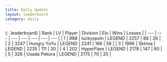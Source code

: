 ```yaml
---
title: Daily Update
layout: leaderboard
category: daily
---
```


{: .leaderboard}
| Rank | LV | Player | Division | Elo | Wins | Losses |
| --- | --- | --- | --- | --- | --- | --- |
| <span data-change="2">1</span> | 988 | <span title="ID: 512212">luckyspoin</span> | LEGEND | <span data-change="33">2257</span> | <span data-change="9">88</span> | <span data-change="1">26</span> |
| <span data-change="-1">2</span> | 3247 | <span title="ID: 164871">Hungry YuYu</span> | LEGEND | <span data-change="3">2241</span> | <span data-change="16">186</span> | <span data-change="6">58</span> |
| <span data-change="-1">3</span> | 1986 | <span title="ID: 353063">Sktima</span> | LEGEND | <span data-change="3">2235</span> | <span data-change="20">111</span> | <span data-change="5">30</span> |
| <span data-change="0">4</span> | 202 | <span title="ID: 415958">HyperFlare</span> | LEGEND | <span data-change="14">2178</span> | <span data-change="3">147</span> | <span data-change="0">80</span> |
| <span data-change="6">5</span> | 326 | <span title="ID: 641994">Usada Pekora</span> | LEGEND | <span data-change="52">2175</span> | <span data-change="8">70</span> | <span data-change="1">20</span> |